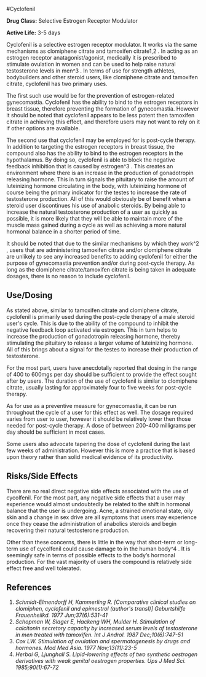 #Cyclofenil

**Drug Class:** Selective Estrogen Receptor Modulator

**Active Life:** 3-5 days

Cyclofenil is a selective estrogen receptor modulator. It works via the same mechanisms as clomiphene citrate and tamoxifen citrate1,2 . In acting as an estrogen receptor anatagonist/agonist, medically it is prescribed to stimulate ovulation in women and can be used to help raise natural testosterone levels in men^3 . In terms of use for strength athletes, bodybuilders and other steroid users, like clomiphene citrate and tamoxifen citrate, cyclofenil has two primary uses. 

The first such use would be for the prevention of estrogen-related gynecomastia. Cyclofenil has the ability to bind to the estrogen receptors in breast tissue, therefore preventing the formation of gynecomastia. However it should be noted that cyclofenil appears to be less potent then tamoxifen citrate in achieving this effect, and therefore users may not want to rely on it if other options are available. 

The second use that cyclofenil may be employed for is post-cycle therapy. In addition to targeting the estrogen receptors in breast tissue, the compound also has the ability to bind to the estrogen receptors in the hypothalamus. By doing so, cyclofenil is able to block the negative feedback inhibition that is caused by estrogen^3 . This creates an environment where there is an increase in the production of gonadotropin releasing hormone. This in turn signals the pituitary to raise the amount of luteinizing hormone circulating in the body, with luteinizing hormone of course being the primary indicator for the testes to increase the rate of testosterone production. All of this would obviously be of benefit when a steroid user discontinues his use of anabolic steroids. By being able to increase the natural testosterone production of a user as quickly as possible, it is more likely that they will be able to maintain more of the muscle mass gained during a cycle as well as achieving a more natural hormonal balance in a shorter period of time.

It should be noted that due to the similar mechanisms by which they work^2 , users that are administering tamoxifen citrate and/or clomiphene citrate are unlikely to see any increased benefits to adding cyclofenil for either the purpose of gynecomastia prevention and/or during post-cycle therapy. As long as the clomiphene citrate/tamoxifen citrate is being taken in adequate dosages, there is no reason to include cyclofenil. 

## Use/Dosing

As stated above, similar to tamoxifen citrate and clomiphene citrate, cyclofenil is primarily used during the post-cycle therapy of a male steroid user's cycle. This is due to the ability of the compound to inhibit the negative feedback loop activated via estrogen. This in turn helps to increase the production of gonadotropin releasing hormone, thereby stimulating the pituitary to release a larger volume of luteinizing hormone. All of this brings about a signal for the testes to increase their production of testosterone. 

For the most part, users have anecdotally reported that dosing in the range of 400 to 600mgs per day should be sufficient to provide the effect sought after by users. The duration of the use of cyclofenil is similar to clomiphene citrate, usually lasting for approximately four to five weeks for post-cycle therapy. 

As for use as a preventive measure for gynecomastia, it can be run throughout the cycle of a user for this effect as well. The dosage required varies from user to user, however it should be relatively lower then those needed for post-cycle therapy. A dose of between 200-400 milligrams per day should be sufficient in most cases.

Some users also advocate tapering the dose of cyclofenil during the last few weeks of administration. However this is more a practice that is based upon theory rather than solid medical evidence of its productivity. 

## Risks/Side Effects

There are no real direct negative side effects associated with the use of cycolfenil. For the most part, any negative side effects that a user may experience would almost undoubtedly be related to the shift in hormonal balance that the user is undergoing. Acne, a strained emotional state, oily skin and a change in sex drive are all symptoms that users may experience once they cease the administration of anabolics steroids and begin recovering their natural testosterone production. 

Other than these concerns, there is little in the way that short-term or long-term use of cycolfenil could cause damage to in the human body^4 . It is seemingly safe in terms of possible effects to the body’s hormonal production. For the vast majority of users the compound is relatively side effect free and well tolerated. 

## References

1. *Schmidt-Elmendorff H, Kammerling R. [Comparative clinical studies on clomiphen, cyclofenil and epimestrol (author's transl)] Geburtshilfe Frauenheilkd. 1977 Jun;37(6):531-41*
2. *Schopman W, Slager E, Hackeng WH, Mulder H. Stimulation of calcitonin secretory capacity by increased serum levels of testosterone in men treated with tamoxifen. Int J Androl. 1987 Dec;10(6):747-51*
3. *Cox LW. Stimulation of ovulation and spermatogenesis by drugs and hormones. Mod Med Asia. 1977 Nov;13(11):23-5*
4. *Herbai G, Ljunghall S. Lipid-lowering effects of two synthetic oestrogen derivatives with weak genital oestrogen properties. Ups J Med Sci. 1985;90(1):67-72*